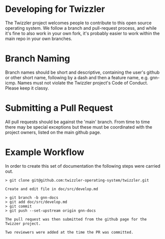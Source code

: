 # Developing for Twizzler

The Twizzler project welcomes people to contribute to this open source
operating system.  We follow a branch and pull-request process, and
while it's fine to also work in your own fork, it's probably easier to
work within the main repo in your own branches.

# Branch Naming

Branch names should be short and descriptive, containing the user's
github or other short name, following by a dash and then a feature
name, e.g. gnn-icmp.  Names must not violate the Twizzler project's
Code of Conduct.  Please keep it classy.

# Submitting a Pull Request

All pull requests should be against the 'main' branch.  From time to
time there may be special exceptions but these must be coordinated
with the project owners, listed on the main github page.

# Example Workflow

In order to create this set of documentation the following steps were
carried out.

```
> git clone git@github.com:twizzler-operating-system/twizzler.git

Create and edit file in doc/src/develop.md

> git branch -b gnn-docs
> git add doc/src/develop.md
> git commit
> git push --set-upstream origin gnn-docs

The pull request was then submitted from the github page for the
Twizzer project.

Two reviewers were added at the time the PR was committed.
